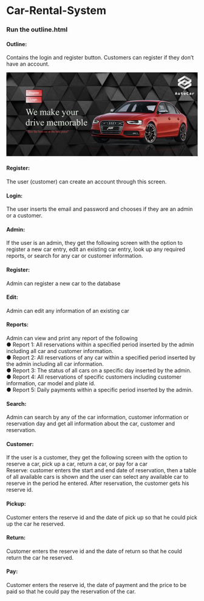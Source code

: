# Car-Rental-System
### Run the outline.html

#### Outline:
Contains the login and register button. Customers can register if they don’t have an account. 

<img src="/screenshots/outline.png">
 
#### Register:
The user (customer) can create an account through this screen.
 
#### Login:
The user inserts the email and password and chooses if they are an admin or a customer.
 
#### Admin:
If the user is an admin, they get the following screen with the option to register a new car entry, edit an existing car entry, look up any required reports, or search for any car or customer information. 

#### Register: 
Admin can register a new car to the database
 
#### Edit: 
Admin can edit any information of an existing car

#### Reports: 
Admin can view and print any report of the following <br />
●	Report 1: All reservations within a specified period inserted by the admin including all car and customer information. <br />
●	Report 2: All reservations of any car within a specified period inserted by the admin including all car information. <br />
●	Report 3: The status of all cars on a specific day inserted by the admin. <br />
●	Report 4: All reservations of specific customers including customer information, car model and plate id. <br />
●	Report 5: Daily payments within a specific period inserted by the admin. <br />

#### Search: 
Admin can search by any of the car information, customer information or reservation day and get all information about the car, customer and reservation.

#### Customer:
If the user is a customer, they get the following screen with the option to reserve a car, pick up a car, return a car, or pay for a car	
Reserve: customer enters the start and end date of reservation, then a table of all available cars is shown and the user can select any available car to reserve in the period he entered. After reservation, the customer gets his reserve id.

#### Pickup: 
Customer enters the reserve id and the date of pick up so that he could pick up the car he reserved.
 
#### Return: 
Customer enters the reserve id and the date of return so that he could return the car he reserved.
 
#### Pay: 
Customer enters the reserve id, the date of payment and the price to be paid so that he could pay the reservation of the car.
 

